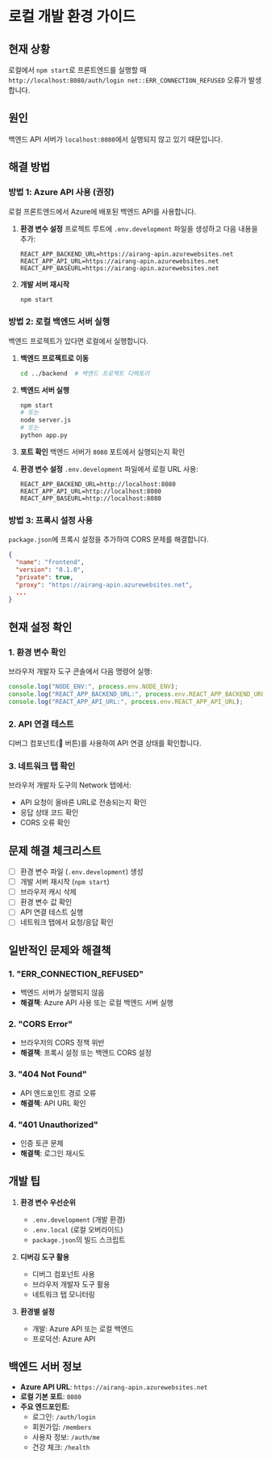 # 로컬 개발 환경 가이드

## 현재 상황

로컬에서 `npm start`로 프론트엔드를 실행할 때 `http://localhost:8080/auth/login net::ERR_CONNECTION_REFUSED` 오류가 발생합니다.

## 원인

백엔드 API 서버가 `localhost:8080`에서 실행되지 않고 있기 때문입니다.

## 해결 방법

### 방법 1: Azure API 사용 (권장)

로컬 프론트엔드에서 Azure에 배포된 백엔드 API를 사용합니다.

1. **환경 변수 설정**
   프로젝트 루트에 `.env.development` 파일을 생성하고 다음 내용을 추가:

   ```
   REACT_APP_BACKEND_URL=https://airang-apin.azurewebsites.net
   REACT_APP_API_URL=https://airang-apin.azurewebsites.net
   REACT_APP_BASEURL=https://airang-apin.azurewebsites.net
   ```

2. **개발 서버 재시작**
   ```bash
   npm start
   ```

### 방법 2: 로컬 백엔드 서버 실행

백엔드 프로젝트가 있다면 로컬에서 실행합니다.

1. **백엔드 프로젝트로 이동**

   ```bash
   cd ../backend  # 백엔드 프로젝트 디렉토리
   ```

2. **백엔드 서버 실행**

   ```bash
   npm start
   # 또는
   node server.js
   # 또는
   python app.py
   ```

3. **포트 확인**
   백엔드 서버가 `8080` 포트에서 실행되는지 확인

4. **환경 변수 설정**
   `.env.development` 파일에서 로컬 URL 사용:

   ```
   REACT_APP_BACKEND_URL=http://localhost:8080
   REACT_APP_API_URL=http://localhost:8080
   REACT_APP_BASEURL=http://localhost:8080
   ```

### 방법 3: 프록시 설정 사용

`package.json`에 프록시 설정을 추가하여 CORS 문제를 해결합니다.

```json
{
  "name": "frontend",
  "version": "0.1.0",
  "private": true,
  "proxy": "https://airang-apin.azurewebsites.net",
  ...
}
```

## 현재 설정 확인

### 1. 환경 변수 확인

브라우저 개발자 도구 콘솔에서 다음 명령어 실행:

```javascript
console.log("NODE_ENV:", process.env.NODE_ENV);
console.log("REACT_APP_BACKEND_URL:", process.env.REACT_APP_BACKEND_URL);
console.log("REACT_APP_API_URL:", process.env.REACT_APP_API_URL);
```

### 2. API 연결 테스트

디버그 컴포넌트(🐛 버튼)를 사용하여 API 연결 상태를 확인합니다.

### 3. 네트워크 탭 확인

브라우저 개발자 도구의 Network 탭에서:

- API 요청이 올바른 URL로 전송되는지 확인
- 응답 상태 코드 확인
- CORS 오류 확인

## 문제 해결 체크리스트

- [ ] 환경 변수 파일 (`.env.development`) 생성
- [ ] 개발 서버 재시작 (`npm start`)
- [ ] 브라우저 캐시 삭제
- [ ] 환경 변수 값 확인
- [ ] API 연결 테스트 실행
- [ ] 네트워크 탭에서 요청/응답 확인

## 일반적인 문제와 해결책

### 1. "ERR_CONNECTION_REFUSED"

- 백엔드 서버가 실행되지 않음
- **해결책**: Azure API 사용 또는 로컬 백엔드 서버 실행

### 2. "CORS Error"

- 브라우저의 CORS 정책 위반
- **해결책**: 프록시 설정 또는 백엔드 CORS 설정

### 3. "404 Not Found"

- API 엔드포인트 경로 오류
- **해결책**: API URL 확인

### 4. "401 Unauthorized"

- 인증 토큰 문제
- **해결책**: 로그인 재시도

## 개발 팁

1. **환경 변수 우선순위**

   - `.env.development` (개발 환경)
   - `.env.local` (로컬 오버라이드)
   - `package.json`의 빌드 스크립트

2. **디버깅 도구 활용**

   - 디버그 컴포넌트 사용
   - 브라우저 개발자 도구 활용
   - 네트워크 탭 모니터링

3. **환경별 설정**
   - 개발: Azure API 또는 로컬 백엔드
   - 프로덕션: Azure API

## 백엔드 서버 정보

- **Azure API URL**: `https://airang-apin.azurewebsites.net`
- **로컬 기본 포트**: `8080`
- **주요 엔드포인트**:
  - 로그인: `/auth/login`
  - 회원가입: `/members`
  - 사용자 정보: `/auth/me`
  - 건강 체크: `/health`
